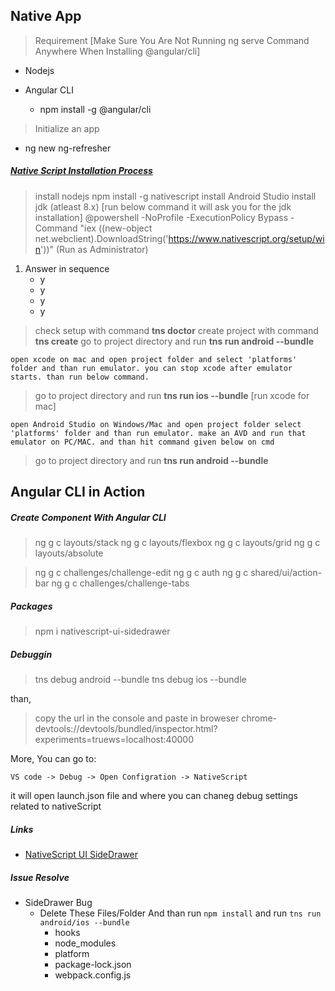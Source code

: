 ## Native App

> Requirement [Make Sure You Are Not Running ng serve Command Anywhere When Installing @angular/cli]

- Nodejs

- Angular CLI
  - npm install -g @angular/cli

> Initialize an app

- ng new ng-refresher

##### [Native Script Installation Process](https://docs.nativescript.org/angular/start/quick-setup#quick-setup)

> install nodejs
> npm install -g nativescript
> install Android Studio
> install jdk (atleast 8.x) [run below command it will ask you for the jdk installation]
> @powershell -NoProfile -ExecutionPolicy Bypass -Command "iex ((new-object net.webclient).DownloadString('https://www.nativescript.org/setup/win'))" (Run as Administrator)

1.  Answer in sequence
    - y
    - y
    - y
    - y

> check setup with command **tns doctor**
> create project with command **tns create**
> go to project directory and run **tns run android --bundle**

`open xcode on mac and open project folder and select 'platforms' folder and than run emulator. you can stop xcode after emulator starts. than run below command.`

> go to project directory and run **tns run ios --bundle** [run xcode for mac]

`open Android Studio on Windows/Mac and open project folder select 'platforms' folder and than run emulator. make an AVD and run that emulator on PC/MAC. and than hit command given below on cmd`

> go to project directory and run **tns run android --bundle**


## Angular CLI in Action

##### Create Component With Angular CLI

> ng g c layouts/stack
> ng g c layouts/flexbox
> ng g c layouts/grid
> ng g c layouts/absolute

> ng g c challenges/challenge-edit
> ng g c auth
> ng g c shared/ui/action-bar
> ng g c challenges/challenge-tabs

##### Packages

> npm i nativescript-ui-sidedrawer

##### Debuggin

> tns debug android --bundle
> tns debug ios --bundle

than,

> copy the url in the console and paste in broweser
> chrome-devtools://devtools/bundled/inspector.html?experiments=truews=localhost:40000

More, You can go to:

```
VS code -> Debug -> Open Configration -> NativeScript
```

it will open launch.json file and where you can chaneg debug settings related to nativeScript

##### Links
- [NativeScript UI SideDrawer](https://www.npmjs.com/package/nativescript-ui-sidedrawer)

##### Issue Resolve

- SideDrawer Bug
  - Delete These Files/Folder And than run ``npm install`` and run ``tns run android/ios --bundle``
    - hooks
    - node_modules
    - platform
    - package-lock.json
    - webpack.config.js